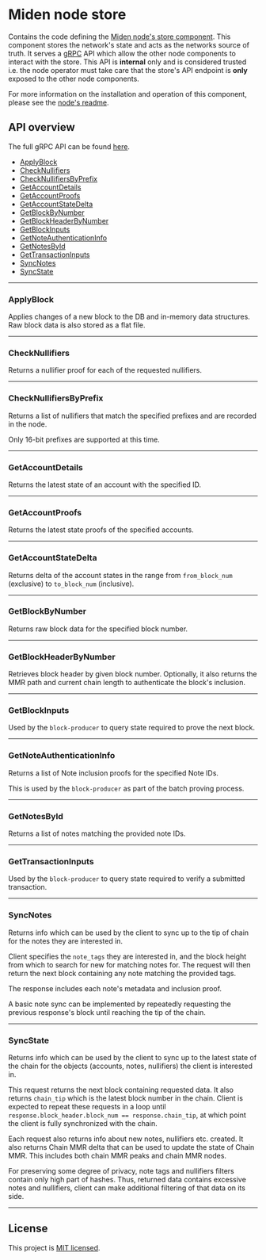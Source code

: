 # Miden node store

Contains the code defining the [Miden node's store component](/README.md#architecture). This component stores the
network's state and acts as the networks source of truth. It serves a [gRPC](https://grpc.io) API which allow the other
node components to interact with the store. This API is **internal** only and is considered trusted i.e. the node
operator must take care that the store's API endpoint is **only** exposed to the other node components.

For more information on the installation and operation of this component, please see the [node's readme](/README.md).

## API overview

The full gRPC API can be found [here](../../proto/store.proto).

<!--toc:start-->
- [ApplyBlock](#applyblock)
- [CheckNullifiers](#checknullifiers)
- [CheckNullifiersByPrefix](#checknullifiersbyprefix)
- [GetAccountDetails](#getaccountdetails)
- [GetAccountProofs](#getaccountproofs)
- [GetAccountStateDelta](#getaccountstatedelta)
- [GetBlockByNumber](#getblockbynumber)
- [GetBlockHeaderByNumber](#getblockheaderbynumber)
- [GetBlockInputs](#getblockinputs)
- [GetNoteAuthenticationInfo](#getnoteauthenticationinfo)
- [GetNotesById](#getnotesbyid)
- [GetTransactionInputs](#gettransactioninputs)
- [SyncNotes](#syncnotes)
- [SyncState](#syncstate)
<!--toc:end-->

---

### ApplyBlock

Applies changes of a new block to the DB and in-memory data structures. Raw block data is also stored as a flat file.

---

### CheckNullifiers

Returns a nullifier proof for each of the requested nullifiers.

---

### CheckNullifiersByPrefix

Returns a list of nullifiers that match the specified prefixes and are recorded in the node.

Only 16-bit prefixes are supported at this time.

---

### GetAccountDetails

Returns the latest state of an account with the specified ID.

---

### GetAccountProofs

Returns the latest state proofs of the specified accounts.

---

### GetAccountStateDelta

Returns delta of the account states in the range from `from_block_num` (exclusive) to `to_block_num` (inclusive).

---

### GetBlockByNumber

Returns raw block data for the specified block number.

---

### GetBlockHeaderByNumber

Retrieves block header by given block number. Optionally, it also returns the MMR path and current chain length to
authenticate the block's inclusion.

---

### GetBlockInputs

Used by the `block-producer` to query state required to prove the next block.

---

### GetNoteAuthenticationInfo

Returns a list of Note inclusion proofs for the specified Note IDs.

This is used by the `block-producer` as part of the batch proving process.

---

### GetNotesById

Returns a list of notes matching the provided note IDs.

---

### GetTransactionInputs

Used by the `block-producer` to query state required to verify a submitted transaction.

---

### SyncNotes

Returns info which can be used by the client to sync up to the tip of chain for the notes they are interested in.

Client specifies the `note_tags` they are interested in, and the block height from which to search for new for matching
notes for. The request will then return the next block containing any note matching the provided tags.

The response includes each note's metadata and inclusion proof.

A basic note sync can be implemented by repeatedly requesting the previous response's block until reaching the tip of
the chain.

---

### SyncState

Returns info which can be used by the client to sync up to the latest state of the chain for the objects (accounts,
notes, nullifiers) the client is interested in.

This request returns the next block containing requested data. It also returns `chain_tip` which is the latest block
number in the chain. Client is expected to repeat these requests in a loop until
`response.block_header.block_num == response.chain_tip`, at which point the client is fully synchronized with the chain.

Each request also returns info about new notes, nullifiers etc. created. It also returns Chain MMR delta that can be
used to update the state of Chain MMR. This includes both chain MMR peaks and chain MMR nodes.

For preserving some degree of privacy, note tags and nullifiers filters contain only high part of hashes. Thus, returned
data contains excessive notes and nullifiers, client can make additional filtering of that data on its side.

---

## License

This project is [MIT licensed](../../LICENSE).
